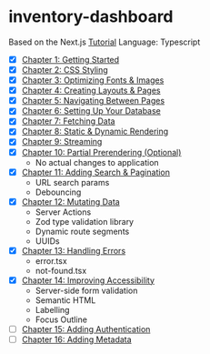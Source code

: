 # inventory-dashboard
Based on the Next.js [Tutorial](https://nextjs.org/learn/dashboard-app)
Language: Typescript

- [x] [Chapter 1: Getting Started](https://nextjs.org/learn/dashboard-app/getting-started)
- [x] [Chapter 2: CSS Styling](https://nextjs.org/learn/dashboard-app/css-styling)
- [x] [Chapter 3: Optimizing Fonts & Images](https://nextjs.org/learn/dashboard-app/optimizing-fonts-images)
- [x] [Chapter 4: Creating Layouts & Pages](https://nextjs.org/learn/dashboard-app/creating-layouts-and-pages)
- [x] [Chapter 5: Navigating Between Pages](https://nextjs.org/learn/dashboard-app/navigating-between-pages)
- [x] [Chapter 6: Setting Up Your Database](https://nextjs.org/learn/dashboard-app/setting-up-your-database)
- [x] [Chapter 7: Fetching Data](https://nextjs.org/learn/dashboard-app/fetching-data)
- [x] [Chapter 8: Static & Dynamic Rendering](https://nextjs.org/learn/dashboard-app/static-and-dynamic-rendering)
- [x] [Chapter 9: Streaming](https://nextjs.org/learn/dashboard-app/streaming)
- [x] [Chapter 10: Partial Prerendering (Optional)](https://nextjs.org/learn/dashboard-app/partial-prerendering)
    - No actual changes to application
- [x] [Chapter 11: Adding Search & Pagination](https://nextjs.org/learn/dashboard-app/adding-search-and-pagination)
    - URL search params
    - Debouncing
- [x] [Chapter 12: Mutating Data](https://nextjs.org/learn/dashboard-app/mutating-data)
    - Server Actions
    - Zod type validation library
    - Dynamic route segments
    - UUIDs
- [x] [Chapter 13: Handling Errors](https://nextjs.org/learn/dashboard-app/error-handling)
    - error.tsx
    - not-found.tsx
- [x] [Chapter 14: Improving Accessibility](https://nextjs.org/learn/dashboard-app/improving-accessibility)
    - Server-side form validation
    - Semantic HTML
    - Labelling
    - Focus Outline
- [ ] [Chapter 15: Adding Authentication](https://nextjs.org/learn/dashboard-app/adding-authentication)
- [ ] [Chapter 16: Adding Metadata](https://nextjs.org/learn/dashboard-app/adding-metadata)